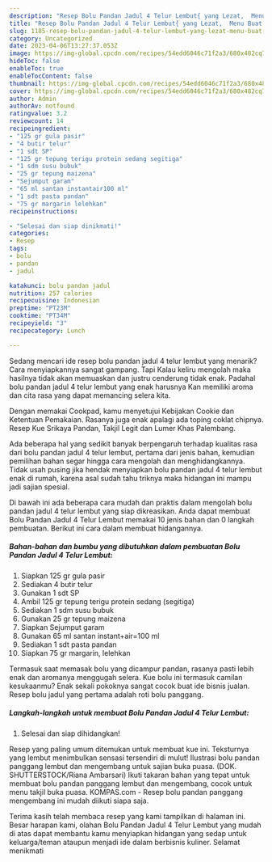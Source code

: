 ```yaml
---
description: "Resep Bolu Pandan Jadul 4 Telur Lembut{ yang Lezat,  Menu Buat lebaran"
title: "Resep Bolu Pandan Jadul 4 Telur Lembut{ yang Lezat,  Menu Buat lebaran"
slug: 1185-resep-bolu-pandan-jadul-4-telur-lembut-yang-lezat-menu-buat-lebaran
category: Uncategorized
date: 2023-04-06T13:27:37.053Z
image: https://img-global.cpcdn.com/recipes/54edd6046c71f2a3/680x482cq70/bolu-pandan-jadul-4-telur-lembut-foto-resep-utama.jpg
hideToc: false
enableToc: true
enableTocContent: false
thumbnail: https://img-global.cpcdn.com/recipes/54edd6046c71f2a3/680x482cq70/bolu-pandan-jadul-4-telur-lembut-foto-resep-utama.jpg
cover: https://img-global.cpcdn.com/recipes/54edd6046c71f2a3/680x482cq70/bolu-pandan-jadul-4-telur-lembut-foto-resep-utama.jpg
author: Admin
authorAv: notfound
ratingvalue: 3.2
reviewcount: 14
recipeingredient:
- "125 gr gula pasir"
- "4 butir telur"
- "1 sdt SP"
- "125 gr tepung terigu protein sedang segitiga"
- "1 sdm susu bubuk"
- "25 gr tepung maizena"
- "Sejumput garam"
- "65 ml santan instantair100 ml"
- "1 sdt pasta pandan"
- "75 gr margarin lelehkan"
recipeinstructions:

- "Selesai dan siap dinikmati!"
categories:
- Resep
tags:
- bolu
- pandan
- jadul

katakunci: bolu pandan jadul 
nutrition: 257 calories
recipecuisine: Indonesian
preptime: "PT23M"
cooktime: "PT34M"
recipeyield: "3"
recipecategory: Lunch

---
```



Sedang mencari ide resep bolu pandan jadul 4 telur lembut yang menarik? Cara menyiapkannya sangat gampang. Tapi Kalau keliru mengolah maka hasilnya tidak akan memuaskan dan justru cenderung tidak enak. Padahal bolu pandan jadul 4 telur lembut yang enak harusnya Kan memiliki aroma dan cita rasa yang dapat memancing selera kita.


Dengan memakai Cookpad, kamu menyetujui Kebijakan Cookie dan Ketentuan Pemakaian. Rasanya juga enak apalagi ada toping coklat chipnya. Resep Kue Srikaya Pandan, Takjil Legit dan Lumer Khas Palembang.

Ada beberapa hal yang sedikit banyak berpengaruh terhadap kualitas rasa dari bolu pandan jadul 4 telur lembut, pertama dari jenis bahan, kemudian pemilihan bahan segar hingga cara mengolah dan menghidangkannya. Tidak usah pusing jika hendak menyiapkan bolu pandan jadul 4 telur lembut enak di rumah, karena asal sudah tahu triknya maka hidangan ini mampu jadi sajian spesial.


Di bawah ini ada beberapa cara mudah dan praktis dalam mengolah bolu pandan jadul 4 telur lembut yang siap dikreasikan. Anda dapat membuat Bolu Pandan Jadul 4 Telur Lembut memakai 10 jenis bahan dan 0 langkah pembuatan. Berikut ini cara dalam membuat hidangannya.

<!--inarticleads1-->

##### Bahan-bahan dan bumbu yang dibutuhkan dalam pembuatan Bolu Pandan Jadul 4 Telur Lembut:

1. Siapkan 125 gr gula pasir
1. Sediakan 4 butir telur
1. Gunakan 1 sdt SP
1. Ambil 125 gr tepung terigu protein sedang (segitiga)
1. Sediakan 1 sdm susu bubuk
1. Gunakan 25 gr tepung maizena
1. Siapkan Sejumput garam
1. Gunakan 65 ml santan instant+air=100 ml
1. Sediakan 1 sdt pasta pandan
1. Siapkan 75 gr margarin, lelehkan


Termasuk saat memasak bolu yang dicampur pandan, rasanya pasti lebih enak dan aromanya menggugah selera. Kue bolu ini termasuk camilan kesukaanmu? Enak sekali pokoknya sangat cocok buat ide bisnis jualan. Resep bolu jadul yang pertama adalah roti bolu panggang. 

<!--inarticleads2-->

##### Langkah-langkah untuk membuat Bolu Pandan Jadul 4 Telur Lembut:


1. Selesai dan siap dihidangkan!

Resep yang paling umum ditemukan untuk membuat kue ini. Teksturnya yang lembut menimbulkan sensasi tersendiri di mulut! Ilustrasi bolu pandan panggang lembut dan mengembang untuk sajian buka puasa. (DOK. SHUTTERSTOCK/Riana Ambarsari) Ikuti takaran bahan yang tepat untuk membuat bolu pandan panggang lembut dan mengembang, cocok untuk menu takjil buka puasa. KOMPAS.com - Resep bolu pandan panggang mengembang ini mudah diikuti siapa saja. 

Terima kasih telah membaca resep yang kami tampilkan di halaman ini. Besar harapan kami, olahan Bolu Pandan Jadul 4 Telur Lembut yang mudah di atas dapat membantu kamu menyiapkan hidangan yang sedap untuk keluarga/teman ataupun menjadi ide dalam berbisnis kuliner. Selamat menikmati
